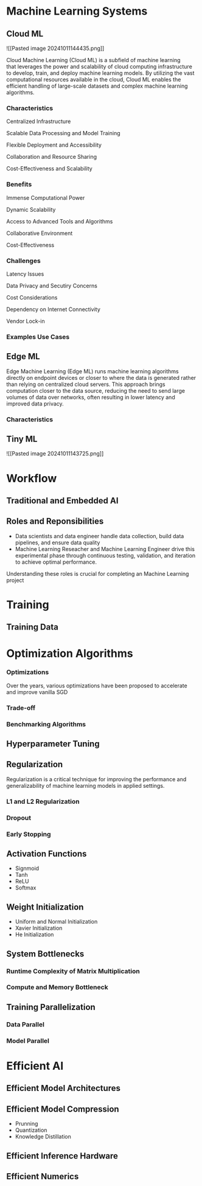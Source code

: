 # Machine Learning Systems

## Cloud ML

![[Pasted image 20241011144435.png]]

Cloud Machine Learning (Cloud ML) is a subfield of machine learning that leverages the power and scalability of cloud computing infrastructure to develop, train, and deploy machine learning models. By utilizing the vast computational resources available in the cloud, Cloud ML enables the efficient handling of large-scale datasets and complex machine learning algorithms.

### Characteristics

Centralized Infrastructure

Scalable Data Processing and Model Training

Flexible Deployment and Accessibility

Collaboration and Resource Sharing

Cost-Effectiveness and Scalability

### Benefits

Immense Computational Power

Dynamic Scalability

Access to Advanced Tools and Algorithms

Collaborative Environment

Cost-Effectiveness

### Challenges

Latency Issues

Data Privacy and Secutiry Concerns

Cost Considerations

Dependency on Internet Connectivity

Vendor Lock-in

### Examples Use Cases

## Edge ML

Edge Machine Learning (Edge ML) runs machine learning algorithms directly on endpoint devices or closer to where the data is generated rather than relying on centralized cloud servers. This approach brings computation closer to the data source, reducing the need to send large volumes of data over networks, often resulting in lower latency and improved data privacy.

### Characteristics

## Tiny ML

![[Pasted image 20241011143725.png]]

# Workflow

## Traditional and Embedded AI

## Roles and Reponsibilities

- Data scientists and data engineer handle data collection, build data pipelines, and ensure data quality
- Machine Learning Reseacher and Machine Learning Engineer drive this experimental phase through continuous testing, validation, and iteration to achieve optimal performance.

Understanding these roles is crucial for completing an Machine Learning project

# Training

## Training Data

# Optimization Algorithms

### Optimizations

Over the years, various optimizations have been proposed to accelerate and improve vanilla SGD

### Trade-off

### Benchmarking Algorithms

## Hyperparameter Tuning

## Regularization

Regularization is a critical technique for improving the performance and generalizability of machine learning models in applied settings.

### L1 and L2 Regularization

### Dropout

### Early Stopping

## Activation Functions

- Signmoid
- Tanh
- ReLU
- Softmax

## Weight Initialization

- Uniform and Normal Initialization
- Xavier Initialization
- He Initialization

## System Bottlenecks

### Runtime Complexity of Matrix Multiplication

### Compute and Memory Bottleneck

## Training Parallelization

### Data Parallel

### Model Parallel

# Efficient AI

## Efficient Model Architectures

## Efficient Model Compression

- Prunning
- Quantization
- Knowledge Distillation

## Efficient Inference Hardware

## Efficient Numerics